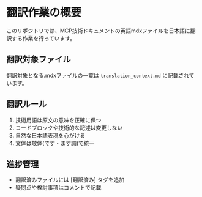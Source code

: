 # 翻訳作業の概要

このリポジトリでは、MCP技術ドキュメントの英語mdxファイルを日本語に翻訳する作業を行っています。

## 翻訳対象ファイル

翻訳対象となる.mdxファイルの一覧は `translation_context.md` に記載されています。

## 翻訳ルール

1. 技術用語は原文の意味を正確に保つ
2. コードブロックや技術的な記述は変更しない
3. 自然な日本語表現を心がける
4. 文体は敬体(です・ます調)で統一

## 進捗管理

- 翻訳済みファイルには [翻訳済み] タグを追加
- 疑問点や検討事項はコメントで記載
